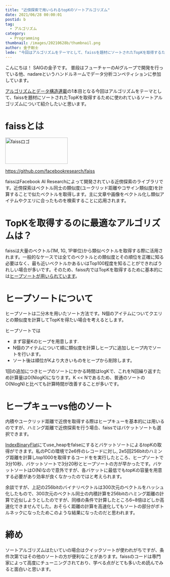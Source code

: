```yaml
---
title: "近傍探索で用いられるtopKのソートアルゴリズム"
date: 2021/06/28 00:00:01
postid: b
tag:
  - アルゴリズム
category:
  - Programming
thumbnail: /images/20210628b/thumbnail.png
author: 金子剛士
lede: "今回はアルゴリズムをテーマとして、faissを題材にソートされたTopKを取得するために使われているソートアルゴリズムについて紹介したいと思います。"
---
```

こんにちは！ SAIGの金子です。
普段はフューチャーのAIグループで開発を行っている他、nadareというハンドルネームでデータ分析コンペティションに参加しています。

[アルゴリズムとデータ構造連載](/articles/20210628a/)の1本目となる今回はアルゴリズムをテーマとして、faissを題材にソートされたTopKを取得するために使われているソートアルゴリズムについて紹介したいと思います。

# faissとは

<img src="/images/20210628b/faiss.png" alt="faissロゴ" width="197" height="83">

https://github.com/facebookresearch/faiss

faissはFacebook AI Researchによって開発されている近傍探索のライブラリです。近傍探索はベクトル同士の類似度(ユークリッド距離やコサイン類似度)を計算することで似たベクトルを取得します。主に文章や画像をベクトル化し類似アイテムやクエリに合ったものを検索することに応用されます。

# TopKを取得するのに最適なアルゴリズムは？

faissは大量のベクトル(1M, 1G, 1P単位)から類似ベクトルを取得する際に活用されます。一般的なケースでは全てのベクトルとの類似度とその順位を正確に知る必要はなく、最も近いベクトルかあるいはTop100程度を知ることができればうれしい場合が多いです。そのため、faiss内ではTopKを取得するために基本的には[ヒープソートが用いられています](https://github.com/facebookresearch/faiss/blob/7559cf5c5bf181942ed706fd8914e77a5c4bfb9b/faiss/utils/distances.cpp#L316)。

# ヒープソートについて

ヒープソートは二分木を用いたソート方法です。N個のアイテムについてクエリとの類似度を計算してTopKを得たい場合を考えるとします。

ヒープソートでは

* まず容量Kのヒープを用意します.
* N個のアイテムについて順に類似度を計算しヒープに追加しヒープ内でソートを行います。
* ソート後は順位がKより大きいものをヒープから削除します。

1回の追加につきヒープのソートにかかる時間はlogKで、これをN回繰り返すため計算量はO(NlogK)になります。K << Nであるため、普通のソートのO(NlogN)と比べても計算時間が改善することが多いです。

# ヒープキューvs他のソート

内積やユークリッド距離で近傍を取得する際はヒープキューを基本的には用いるのですが、ハミング距離で近傍探索を行う場合、faissではバケットソートも選択できます。

[IndexBinaryFlat](https://github.com/facebookresearch/faiss/blob/7559cf5c5bf181942ed706fd8914e77a5c4bfb9b/faiss/IndexBinaryFlat.cpp)にてuse_heapをfalseにするとバケットソートによるtopKの取得ができます。私のPCの環境で2e6件のレコードに対し, 2e5回256bitのハミング距離を計算しtop1000を取得するコードをを実行したところ、ヒープソートで3分10秒、バケットソートで3分20秒とヒープソートの方が早かったです。バケットソートはO(N)なので意外ですが、各バケットに最低でもtopKの容量を用意する必要があり効率が良くなかったのではと考えられます。

余談ですが、上記の256bitのバイナリベクトルは300次元のベクトルをハッシュ化したもので、300次元のベクトル同士の内積計算を256bitのハミング距離の計算で近似しようとしたのですが、同様の条件で計算したところ6~8倍ほどしか高速化できませんでした。おそらく距離の計算を高速化してもソートの部分がボトルネックになったためこのような結果になったのだと思われます。

# 締め

ソートアルゴリズムはたいていの場合はクイックソートが使われがちですが、条件次第ではその他のソートの方が便利なことがあります。faissのコードは専門家によって高度にチューニングされており、学べる点がとても多いため読んでみると面白いと思います。
